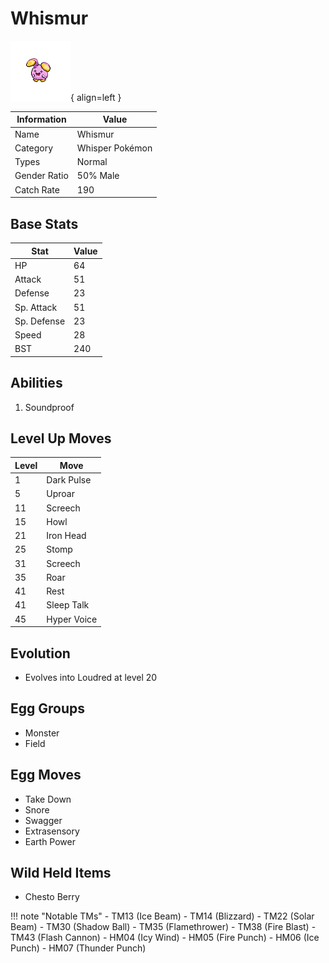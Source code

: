 # Whismur

![Whismur](../images/pokemon/293.png){ align=left }

| Information | Value |
|------------|--------|
| Name | Whismur |
| Category | Whisper Pokémon |
| Types | Normal |
| Gender Ratio | 50% Male |
| Catch Rate | 190 |

## Base Stats

| Stat | Value |
|------|-------|
| HP | 64 |
| Attack | 51 |
| Defense | 23 |
| Sp. Attack | 51 |
| Sp. Defense | 23 |
| Speed | 28 |
| BST | 240 |

## Abilities
1. Soundproof

## Level Up Moves
| Level | Move |
|-------|------|
| 1 | Dark Pulse |
| 5 | Uproar |
| 11 | Screech |
| 15 | Howl |
| 21 | Iron Head |
| 25 | Stomp |
| 31 | Screech |
| 35 | Roar |
| 41 | Rest |
| 41 | Sleep Talk |
| 45 | Hyper Voice |

## Evolution
- Evolves into Loudred at level 20

## Egg Groups
- Monster
- Field

## Egg Moves
- Take Down
- Snore
- Swagger
- Extrasensory
- Earth Power

## Wild Held Items
- Chesto Berry

!!! note "Notable TMs"
    - TM13 (Ice Beam)
    - TM14 (Blizzard)
    - TM22 (Solar Beam)
    - TM30 (Shadow Ball)
    - TM35 (Flamethrower)
    - TM38 (Fire Blast)
    - TM43 (Flash Cannon)
    - HM04 (Icy Wind)
    - HM05 (Fire Punch)
    - HM06 (Ice Punch)
    - HM07 (Thunder Punch)
